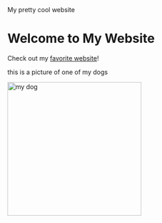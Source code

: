 <html lang="en">
<head>
    <meta charset="UTF-8">
    <meta name="viewport" content="width=device-width, initial-scale=1.0">
    My pretty cool website
</head>
<body>
    <h1>Welcome to My Website</h1>

<p>Check out my <a href="https://www.youtube.com/">favorite website</a>!</p>
<p>this is a picture of one of my dogs</p>    
<img src="https://cdn.discordapp.com/attachments/1251709823997837383/1338324082994839652/IMG_0963.jpg?ex=67ab53ae&is=67aa022e&hm=f83ce6829d58538469e88f89d1013a062fb492e709d67814595167aa635ccdd4&" alt="my dog" width="300">

</body>
</html>
